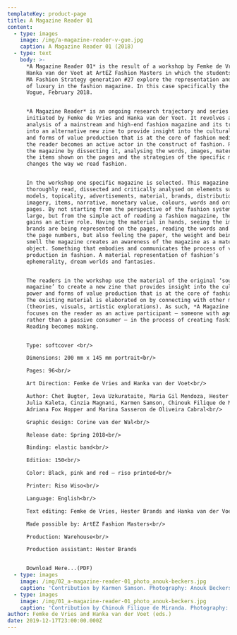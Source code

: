 ```yaml
---
templateKey: product-page
title: A Magazine Reader 01
content:
  - type: images
    image: /img/a-magazine-reader-v-gue.jpg
    caption: A Magazine Reader 01 (2018)
  - type: text
    body: >-
      *A Magazine Reader 01* is the result of a workshop by Femke de Vries and
      Hanka van der Voet at ArtEZ Fashion Masters in which the students of the
      MA Fashion Strategy generation #27 explore the representation and meaning
      of luxury in the fashion magazine. In this case specifically the British
      Vogue, February 2018.


      *A Magazine Reader* is an ongoing research trajectory and series of zines
      initiated by Femke de Vries and Hanka van der Voet. It revolves around the
      analysis of a mainstream and high-end fashion magazine and its translation
      into an alternative new zine to provide insight into the cultural power
      and forms of value production that is at the core of fashion media. In it,
      the reader becomes an active actor in the construct of fashion. Re-reading
      the magazine by dissecting it, analysing the words, images, materiality,
      the items shown on the pages and the strategies of the specific magazine
      changes the way we read fashion.


      In the workshop one specific magazine is selected. This magazine is
      thoroughly read, dissected and critically analysed on elements such as
      models, topicality, advertisements, material, brands, distribution,
      imagery, items, narrative, monetary value, colours, words and order of
      pages. By not starting from the perspective of the fashion system at
      large, but from the simple act of reading a fashion magazine, the reader
      gains an active role. Having the material in hands, seeing the images, how
      brands are being represented on the pages, reading the words and tracing
      the page numbers, but also feeling the paper, the weight and being able to
      smell the magazine creates an awareness of the magazine as a material
      object. Something that embodies and communicates the process of value
      production in fashion. A material representation of fashion’s
      ephemerality, dream worlds and fantasies.


      The readers in the workshop use the material of the original ‘source
      magazine’ to create a new zine that provides insight into the cultural
      power and forms of value production that is at the core of fashion media.
      The existing material is elaborated on by connecting with other material
      (theories, visuals, artistic explorations). As such, *A Magazine Reader*
      focuses on the reader as an active participant – someone with agency
      rather than a passive consumer – in the process of creating fashion.
      Reading becomes making.


      Type: softcover <br/>

      Dimensions: 200 mm x 145 mm portrait<br/>

      Pages: 96<br/>

      Art Direction: Femke de Vries and Hanka van der Voet<br/>

      Author: Chet Bugter, Ieva Uzkurataite, Maria Gil Mendoza, Hester Brands,
      Julia Kaleta, Cinzia Magnani, Karmen Samson, Chinouk Filique de Miranda,
      Adriana Fox Hopper and Marina Sasseron de Oliveira Cabral<br/>

      Graphic design: Corine van der Wal<br/>

      Release date: Spring 2018<br/>

      Binding: elastic band<br/>

      Edition: 150<br/>

      Color: Black, pink and red – riso printed<br/>

      Printer: Riso Wiso<br/>

      Language: English<br/>

      Text editing: Femke de Vries, Hester Brands and Hanka van der Voet<br/>

      Made possible by: ArtEZ Fashion Masters<br/>

      Production: Warehouse<br/>

      Production assistant: Hester Brands


      Download Here...(PDF)
  - type: images
    image: /img/02_a-magazine-reader-01_photo_anouk-beckers.jpg
    caption: 'Contribution by Karmen Samson. Photography: Anouk Beckers. '
  - type: images
    image: /img/01_a-magazine-reader-01_photo_anouk-beckers.jpg
    caption: 'Contribution by Chinouk Filique de Miranda. Photography: Anouk Beckers.'
author: Femke de Vries and Hanka van der Voet (eds.)
date: 2019-12-17T23:00:00.000Z
---
```

